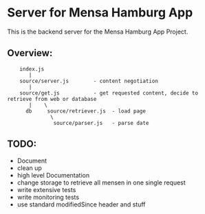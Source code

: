 Server for Mensa Hamburg App
============================

This is the backend server for the Mensa Hamburg App Project.


Overview: 
---------

````
    index.js
       |
    source/server.js        - content negotiation
       |
    source/get.js           - get requested content, decide to retrieve from web or database
       |    \
      db     source/retriever.js  - load page
              \
               source/parser.js   - parse date
````

TODO:
--
- Document
- clean up
- high level Documentation
- change storage to retrieve all mensen in one single request
- write extensive tests
- write monitoring tests
- use standard modifiedSince header and stuff
